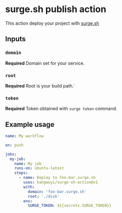 # surge.sh publish action

This action deploy your project with [surge.sh](https://surge.sh)

## Inputs

### `domain`

**Required** Domain set for your service.

### `root`

**Required** Root is your build path.`

### `token`

**Required** Token obtained with `surge token` command.

## Example usage

```yaml
name: My workflow

on: push

jobs:
  my-job:
    name: My job
    runs-on: ubuntu-latest
    steps:
      - name: Deploy to foo-bar.surge.sh
        uses: kangwuyi/surge-sh-action@v1
        with:
          domain: 'foo-bar.surge.sh'
          root: './disk'
        env:
          SURGE_TOKEN: ${{secrets.SURGE_TOKEN}}
```